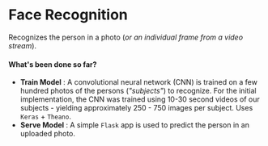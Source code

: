 # Face Recognition
Recognizes the person in a photo (*or an individual frame from a video stream*).

#### What's been done so far?
- **Train Model** : A convolutional neural network (CNN) is trained on a few hundred photos of the persons (*"subjects"*) to recognize. For the initial implementation, the CNN was trained using 10-30 second videos of our subjects - yielding approximately 250 - 750 images per subject. Uses `Keras` + `Theano`.
- **Serve Model** : A simple `Flask` app is used to predict the person in an uploaded photo.
